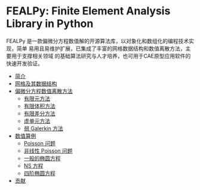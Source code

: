 # FEALPy: Finite Element Analysis Library in Python 

FEALPy 是一款偏微分方程数值解的开源算法库，以对象化和数组化的编程技术实现，简单
易用且易维护扩展，已集成了丰富的网格数据结构和数值离散方法，主要用于支撑相关领域
的基础算法研究与人才培养，也可用于CAE原型应用软件的快速开发验证。


* [简介](./introduction.md)
* [网格及其数据结构](./mesh.md)
* [偏微分方程数值离散方法](./num_methods.md)
    + [有限元方法](./fem.md)
    + [有限体积方法](./fvm.md)
    + [有限差分方法](./fdm.md)
    + [虚单元方法](./vem.md)
    + [弱 Galerkin 方法](./wgm.md)
* [数值算例](./examples.md)
    + [Poisson 问题](./poisson.md)
    + [非线性 Poisson 问题](./non_linear_poisson.md)
    + [一般的椭圆方程](./general_elliptic_equation.md)
    + [NS 方程](./ns.md)
    + [四阶椭圆方程](./fourth_order_elliptic.md)
* [贡献](./contribution.md)
